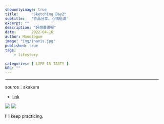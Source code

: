 ```yaml
---
showonlyimage: true
title:      "Sketching Day2"
subtitle:   '作品分享、心情點滴'
excerpt: ""
description: "好想畫畫喔"
date:       2022-04-16
author: Monologue    
image: "img/inanis.jpg"
published: true 
tags:
    - lifestory

categories: [ LIFE IS TASTY ]
URL: ""
---
```

***
source：akakura
* [link](https://twitter.com/akakura1341)
  
![](/blog/sketch/d2-1.jpg)
![](/blog/sketch/d2-2.jpg)
  
I'll keep practicing.
<!--more-->
